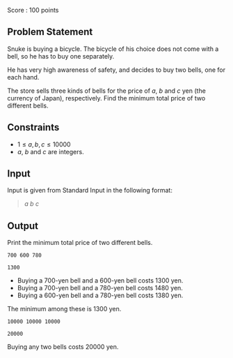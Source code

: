 Score : $100$ points

## Problem Statement

Snuke is buying a bicycle.
The bicycle of his choice does not come with a bell, so he has to buy one separately.

He has very high awareness of safety, and decides to buy two bells, one for each hand.

The store sells three kinds of bells for the price of $a$, $b$ and $c$ yen (the currency of Japan), respectively.
Find the minimum total price of two different bells.

## Constraints

- $1 \leq a,b,c \leq 10000$
- $a$, $b$ and $c$ are integers.

## Input

Input is given from Standard Input in the following format:

> $a$ $b$ $c$

## Output

Print the minimum total price of two different bells.

```input1
700 600 780
```

```output1
1300
```

- Buying a $700$-yen bell and a $600$-yen bell costs $1300$ yen.
- Buying a $700$-yen bell and a $780$-yen bell costs $1480$ yen.
- Buying a $600$-yen bell and a $780$-yen bell costs $1380$ yen.

The minimum among these is $1300$ yen.

```input2
10000 10000 10000
```

```output2
20000
```

Buying any two bells costs $20000$ yen.